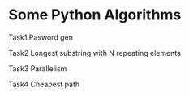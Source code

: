 # Some Python Algorithms


Task1 Pasword gen

Task2 Longest substring with N repeating elements

Task3 Parallelism

Task4 Cheapest path